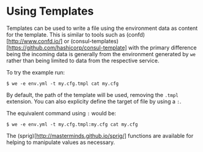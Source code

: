 # Using Templates

Templates can be used to write a file using the environment data as
content for the template. This is similar to tools such as
(confd)[http://www.confd.io/] or
(consul-templates)[https://github.com/hashicorp/consul-template] with
the primary difference being the incoming data is generally from the
environment generated by `we` rather than being limited to data from
the respective service.

To try the example run:

```
$ we -e env.yml -t my.cfg.tmpl cat my.cfg
```

By default, the path of the template will be used, removing the
`.tmpl` extension. You can also explicity define the target of file by
using a `:`.

The equivalent command using `:` would be:

```
$ we -e env.yml -t my.cfg.tmpl:my.cfg cat my.cfg
```

The (sprig)[http://masterminds.github.io/sprig/] functions are
available for helping to manipulate values as necessary.
